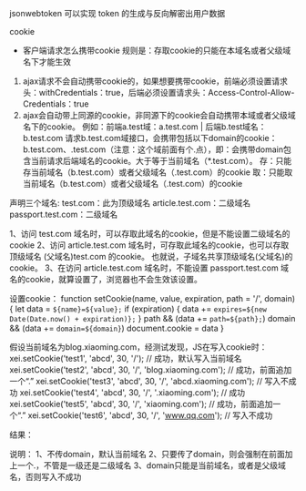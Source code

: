jsonwebtoken
    可以实现 token 的生成与反向解密出用户数据

cookie 
* 客户端请求怎么携带cookie
    规则是：存取cookie的只能在本域名或者父级域名下才能生效
1. ajax请求不会自动携带cookie的，如果想要携带cookie，前端必须设置请求头：withCredentials：true，后端必须设置请求头：Access-Control-Allow-Credentials：true
2. ajax会自动带上同源的cookie，非同源下的cookie会自动携带本域或者父级域名下的cookie。
         例如：前端a.test域：a.test.com  |  后端b.test域名：b.test.com
        请求b.test.com域接口，会携带包括以下domain的cookie：b.test.com、.test.com（注意：这个域前面有个.点），即：会携带domain包含当前请求后端域名的cookie。大于等于当前域名（*.test.com）。
        存：只能存当前域名（b.test.com）或者父级域名（.test.com）的cookie
        取：只能取当前域名（b.test.com）或者父级域名（.test.com）的cookie


声明三个域名:
    test.com：此为顶级域名
    article.test.com：二级域名
    passport.test.com：二级域名

1、访问 test.com 域名时，可以存取此域名的cookie，但是不能设置二级域名的cookie
2、访问 article.test.com 域名时，可存取此域名的cookie，也可以存取顶级域名 (父域名)test.com 的cookie。
   也就说，子域名共享顶级域名(父域名)的cookie。
3、在访问 article.test.com 域名时，不能设置 passport.test.com 域名的cookie，就算设置了，浏览器也不会生效该设置。

设置cookie：
function setCookie(name, value, expiration, path = '/', domain) {
  let data = `${name}=${value};`
  if (expiration) {
    data += `expires=${new Date(Date.now() + expiration)};`
  }
  path && (data += `path=${path};`)
  domain && (data += `domain=${domain}`)
  document.cookie = data
}

假设当前域名为blog.xiaoming.com，经测试发现，JS在写入cookie时：
xei.setCookie('test1', 'abcd', 30, '/');                     // 成功，默认写入当前域名
xei.setCookie('test2', 'abcd', 30, '/', 'blog.xiaoming.com');    // 成功，前面追加一个“.”
xei.setCookie('test3', 'abcd', 30, '/', 'abcd.xiaoming.com');    // 写入不成功
xei.setCookie('test4', 'abcd', 30, '/', '.xiaoming.com');        // 成功
xei.setCookie('test5', 'abcd', 30, '/', 'xiaoming.com');         // 成功，前面追加一个“.”
xei.setCookie('test6', 'abcd', 30, '/', 'www.qq.com');       // 写入不成功

结果：


说明：
    1、不传domain，默认当前域名
    2、只要传了domain，则会强制在前面加上一个.，不管是一级还是二级域名
    3、domain只能是当前域名，或者是父级域名，否则写入不成功
